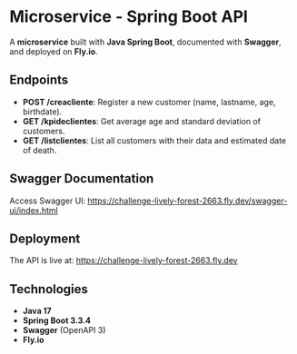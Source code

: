 # Microservice - Spring Boot API

A **microservice** built with **Java Spring Boot**, documented with **Swagger**, and deployed on **Fly.io**.

## Endpoints

- **POST /creacliente**: Register a new customer (name, lastname, age, birthdate).
- **GET /kpideclientes**: Get average age and standard deviation of customers.
- **GET /listclientes**: List all customers with their data and estimated date of death.

## Swagger Documentation

Access Swagger UI:
https://challenge-lively-forest-2663.fly.dev/swagger-ui/index.html

## Deployment

The API is live at: https://challenge-lively-forest-2663.fly.dev

## Technologies

- **Java 17**
- **Spring Boot 3.3.4**
- **Swagger** (OpenAPI 3)
- **Fly.io**
